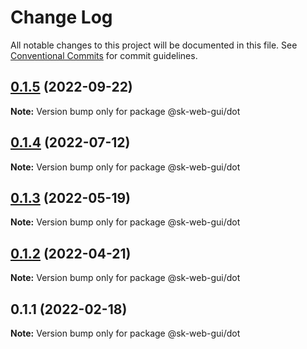 # Change Log

All notable changes to this project will be documented in this file.
See [Conventional Commits](https://conventionalcommits.org) for commit guidelines.

## [0.1.5](https://github.com/Sundsvallskommun/web-shared-components/compare/@sk-web-gui/dot@0.1.4...@sk-web-gui/dot@0.1.5) (2022-09-22)

**Note:** Version bump only for package @sk-web-gui/dot





## [0.1.4](https://github.com/Sundsvallskommun/web-shared-components/compare/@sk-web-gui/dot@0.1.3...@sk-web-gui/dot@0.1.4) (2022-07-12)

**Note:** Version bump only for package @sk-web-gui/dot

## [0.1.3](https://github.com/Sundsvallskommun/web-shared-components/compare/@sk-web-gui/dot@0.1.2...@sk-web-gui/dot@0.1.3) (2022-05-19)

**Note:** Version bump only for package @sk-web-gui/dot

## [0.1.2](https://github.com/Sundsvallskommun/web-shared-components/compare/@sk-web-gui/dot@0.1.1...@sk-web-gui/dot@0.1.2) (2022-04-21)

**Note:** Version bump only for package @sk-web-gui/dot

## 0.1.1 (2022-02-18)

**Note:** Version bump only for package @sk-web-gui/dot
